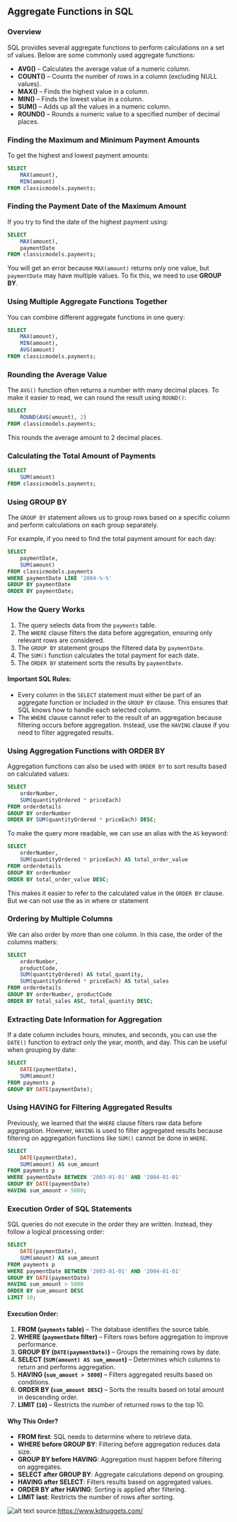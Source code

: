 ## Aggregate Functions in SQL

### Overview
SQL provides several aggregate functions to perform calculations on a set of values. Below are some commonly used aggregate functions:

- **AVG()** – Calculates the average value of a numeric column.
- **COUNT()** – Counts the number of rows in a column (excluding NULL values).
- **MAX()** – Finds the highest value in a column.
- **MIN()** – Finds the lowest value in a column.
- **SUM()** – Adds up all the values in a numeric column.
- **ROUND()** – Rounds a numeric value to a specified number of decimal places.

### Finding the Maximum and Minimum Payment Amounts

To get the highest and lowest payment amounts:

```sql
SELECT 
    MAX(amount), 
    MIN(amount) 
FROM classicmodels.payments;
```

### Finding the Payment Date of the Maximum Amount

If you try to find the date of the highest payment using:

```sql
SELECT 
    MAX(amount), 
    paymentDate 
FROM classicmodels.payments;
```

You will get an error because `MAX(amount)` returns only one value, but `paymentDate` may have multiple values. To fix this, we need to use **GROUP BY**.

### Using Multiple Aggregate Functions Together

You can combine different aggregate functions in one query:

```sql
SELECT 
    MAX(amount), 
    MIN(amount), 
    AVG(amount) 
FROM classicmodels.payments;
```

### Rounding the Average Value

The `AVG()` function often returns a number with many decimal places. To make it easier to read, we can round the result using `ROUND()`:

```sql
SELECT 
    ROUND(AVG(amount), 2) 
FROM classicmodels.payments;
```

This rounds the average amount to 2 decimal places.

### Calculating the Total Amount of Payments

```sql
SELECT 
    SUM(amount) 
FROM classicmodels.payments;
```

### Using GROUP BY

The `GROUP BY` statement allows us to group rows based on a specific column and perform calculations on each group separately.

For example, if you need to find the total payment amount for each day:

```sql
SELECT 
    paymentDate, 
    SUM(amount) 
FROM classicmodels.payments 
WHERE paymentDate LIKE '2004-%-%' 
GROUP BY paymentDate
ORDER BY paymentDate;
```

### How the Query Works

1. The query selects data from the `payments` table.
2. The `WHERE` clause filters the data before aggregation, ensuring only relevant rows are considered.
3. The `GROUP BY` statement groups the filtered data by `paymentDate`.
4. The `SUM()` function calculates the total payment for each date.
5. The `ORDER BY` statement sorts the results by `paymentDate`.

#### Important SQL Rules:
- Every column in the `SELECT` statement must either be part of an aggregate function or included in the `GROUP BY` clause. This ensures that SQL knows how to handle each selected column.
- The `WHERE` clause cannot refer to the result of an aggregation because filtering occurs before aggregation. Instead, use the `HAVING` clause if you need to filter aggregated results.

### Using Aggregation Functions with ORDER BY

Aggregation functions can also be used with `ORDER BY` to sort results based on calculated values:

```sql
SELECT 
    orderNumber, 
    SUM(quantityOrdered * priceEach) 
FROM orderdetails 
GROUP BY orderNumber 
ORDER BY SUM(quantityOrdered * priceEach) DESC;
```

To make the query more readable, we can use an alias with the `AS` keyword:

```sql
SELECT 
    orderNumber, 
    SUM(quantityOrdered * priceEach) AS total_order_value 
FROM orderdetails 
GROUP BY orderNumber 
ORDER BY total_order_value DESC;
```

This makes it easier to refer to the calculated value in the `ORDER BY` clause. But we can not use the as in where or  statement 

### Ordering by Multiple Columns

We can also order by more than one column. In this case, the order of the columns matters:

```sql
SELECT 
    orderNumber,
    productCode,
    SUM(quantityOrdered) AS total_quantity,
    SUM(quantityOrdered * priceEach) AS total_sales
FROM orderdetails
GROUP BY orderNumber, productCode
ORDER BY total_sales ASC, total_quantity DESC;
```

### Extracting Date Information for Aggregation

If a date column includes hours, minutes, and seconds, you can use the `DATE()` function to extract only the year, month, and day. This can be useful when grouping by date:

```sql
SELECT 
    DATE(paymentDate),
    SUM(amount)
FROM payments p 
GROUP BY DATE(paymentDate);
```

### Using HAVING for Filtering Aggregated Results

Previously, we learned that the `WHERE` clause filters raw data before aggregation. However, `HAVING` is used to filter aggregated results because filtering on aggregation functions like `SUM()` cannot be done in `WHERE`.

```sql
SELECT 
    DATE(paymentDate),
    SUM(amount) AS sum_amount
FROM payments p 
WHERE paymentDate BETWEEN '2003-01-01' AND '2004-01-01'
GROUP BY DATE(paymentDate)
HAVING sum_amount > 5000;
```

### Execution Order of SQL Statements

SQL queries do not execute in the order they are written. Instead, they follow a logical processing order:

```sql
SELECT 
    DATE(paymentDate),
    SUM(amount) AS sum_amount
FROM payments p 
WHERE paymentDate BETWEEN '2003-01-01' AND '2004-01-01'
GROUP BY DATE(paymentDate)
HAVING sum_amount > 5000
ORDER BY sum_amount DESC
LIMIT 10;
```

#### Execution Order:
1. **FROM (`payments` table)** – The database identifies the source table.
2. **WHERE (`paymentDate` filter)** – Filters rows before aggregation to improve performance.
3. **GROUP BY (`DATE(paymentDate)`)** – Groups the remaining rows by date.
4. **SELECT (`SUM(amount) AS sum_amount`)** – Determines which columns to return and performs aggregation.
5. **HAVING (`sum_amount > 5000`)** – Filters aggregated results based on conditions.
6. **ORDER BY (`sum_amount DESC`)** – Sorts the results based on total amount in descending order.
7. **LIMIT (`10`)** – Restricts the number of returned rows to the top 10.

#### Why This Order?
- **FROM first**: SQL needs to determine where to retrieve data.
- **WHERE before GROUP BY**: Filtering before aggregation reduces data size.
- **GROUP BY before HAVING**: Aggregation must happen before filtering on aggregates.
- **SELECT after GROUP BY**: Aggregate calculations depend on grouping.
- **HAVING after SELECT**: Filters results based on aggregated values.
- **ORDER BY after HAVING**: Sorting is applied after filtering.
- **LIMIT last**: Restricts the number of rows after sorting.

![alt text](imagefolder/image.png)
source:https://www.kdnuggets.com/

